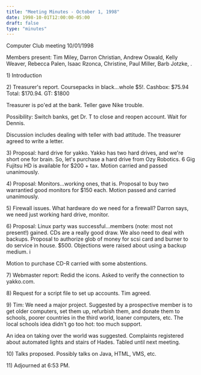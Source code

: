 ```yaml
---
title: "Meeting Minutes - October 1, 1998"
date: 1998-10-01T12:00:00-05:00
draft: false
type: "minutes"
---
```


Computer Club meeting 10/01/1998 </p><p>
Members present: Tim Miley, Darron Christian, Andrew Oswald, Kelly Weaver, Rebecca Palen, Isaac Rzonca, Christine, Paul Miller, Barb Jotzke, . </p><p>
</p><p>
1) Introduction </p><p>
2) Treasurer's report.  Coursepacks in black...whole $5!.  Cashbox: $75.94 Total: $170.94.  GT: $1800  </p><p>
Treasurer is po'ed at the bank.  Teller gave Nike trouble. </p><p>
Possibility: Switch banks, get Dr. T to close and reopen account.  Wait for Dennis.   </p><p>
Discussion includes dealing with teller with bad attitude.  The treasurer agreed to write a letter.   </p><p>
3) Proposal: hard drive for yakko.  Yakko has two hard drives, and we're short one for brain.  So, let's purchase a hard drive from Ozy Robotics.  6 Gig Fujitsu HD is available for $200 + tax. Motion carried and passed unanimously. </p><p>
4) Proposal: Monitors...working ones, that is.  Proposal to buy two warrantied good monitors for $150 each.  Motion passed and carried unanimously. </p><p>
5) Firewall issues.  What hardware do we need for a firewall?  Darron says, we need just working hard drive, monitor. </p><p>
6) Proposal: Linux party was successful...members (note: most not present!) gained.  CDs are a really good draw.  We also need to deal with backups. Proposal to authorize glob of money for scsi card and burner to do service in house.  $500.  Objections were raised about using a backup medium.  i </p><p>
Motion to purchase CD-R carried with some abstentions. </p><p>
7) Webmaster report: Redid the icons.  Asked to verify the connection to  yakko.com. </p><p>
8) Request for a script file to set up accounts.  Tim agreed. </p><p>
9) Tim: We need a major project.  Suggested by a prospective member is to get older computers, set them up, refurbish them, and donate them to schools, poorer countries in the third world, loaner computers, etc.  The local schools idea didn't go too hot: too much support. </p><p>
An idea on taking over the world was suggested.  Complaints registered about automated lights and stairs of Hades.  Tabled until next meeting. </p><p>
10) Talks proposed.  Possibly talks on Java, HTML, VMS, etc. </p><p>
11) Adjourned at 6:53 PM. </p>
